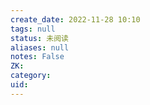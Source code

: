 ```yaml
---
create_date: 2022-11-28 10:10
tags: null
status: 未阅读 
aliases: null
notes: False
ZK: 
category: 
uid: 
---
```



